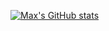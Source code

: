 [![Max's GitHub stats](https://github-readme-stats.vercel.app/api?username=Max2288)](https://github.com/anuraghazra/github-readme-stats)
